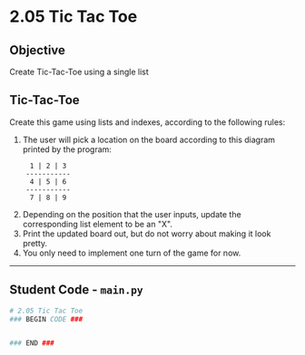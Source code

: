 # 2.05 Tic Tac Toe

## Objective
Create Tic-Tac-Toe using a single list

## Tic-Tac-Toe
Create this game using lists and indexes, according to the following rules:

1. The user will pick a location on the board according to this diagram printed by the program:

```
     1 | 2 | 3  
    -----------
     4 | 5 | 6  
    -----------
     7 | 8 | 9
```

2. Depending on the position that the user inputs, update the corresponding list element to be an "X".
3. Print the updated board out, but do not worry about making it look pretty.
4. You only need to implement one turn of the game for now.

---

## Student Code - `main.py`
```python
# 2.05 Tic Tac Toe
### BEGIN CODE ###


### END ###
```